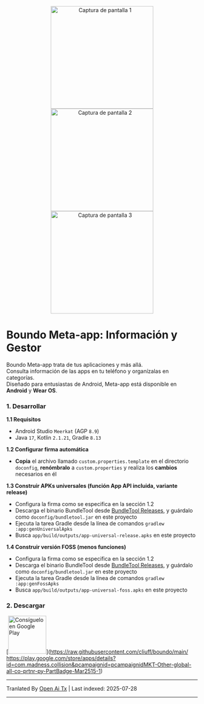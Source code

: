 <p align="center">
  <img src="https://raw.githubusercontent.com/cliuff/boundo/main/doconfig/markdown/shot1.png" width="270" alt="Captura de pantalla 1">
  <img src="https://raw.githubusercontent.com/cliuff/boundo/main/doconfig/markdown/shot2.png" width="270" alt="Captura de pantalla 2">
  <img src="https://raw.githubusercontent.com/cliuff/boundo/main/doconfig/markdown/shot3.png" width="270" alt="Captura de pantalla 3">
</p>

# Boundo Meta-app: Información y Gestor

Boundo Meta-app trata de tus aplicaciones y más allá.  
Consulta información de las apps en tu teléfono y organízalas en categorías.  
Diseñado para entusiastas de Android, Meta-app está disponible en **Android** y **Wear OS**.

### 1. Desarrollar
**1.1 Requisitos**
- Android Studio `Meerkat` (AGP `8.9`)
- Java `17`, Kotlin `2.1.21`, Gradle `8.13`

**1.2 Configurar firma automática**
- **Copia** el archivo llamado `custom.properties.template` en el directorio `doconfig`,
  **renómbralo** a `custom.properties` y realiza los **cambios** necesarios en él

**1.3 Construir APKs universales (función App API incluida, variante release)**
- Configura la firma como se especifica en la sección 1.2
- Descarga el binario BundleTool desde [BundleTool Releases](https://github.com/google/bundletool/releases),
  y guárdalo como `doconfig/bundletool.jar` en este proyecto
- Ejecuta la tarea Gradle desde la línea de comandos `gradlew :app:genUniversalApks`
- Busca `app/build/outputs/app-universal-release.apks` en este proyecto

**1.4 Construir versión FOSS (menos funciones)**
- Configura la firma como se especifica en la sección 1.2
- Descarga el binario BundleTool desde [BundleTool Releases](https://github.com/google/bundletool/releases),
  y guárdalo como `doconfig/bundletool.jar` en este proyecto
- Ejecuta la tarea Gradle desde la línea de comandos `gradlew :app:genFossApks`
- Busca `app/build/outputs/app-universal-foss.apks` en este proyecto

### 2. Descargar
[<img alt='Consíguelo en Google Play' src='https://play.google.com/intl/en_us/badges/static/images/badges/en_badge_web_generic.png' height='100'/>](https://raw.githubusercontent.com/cliuff/boundo/main/
https://play.google.com/store/apps/details?id=com.madness.collision&pcampaignid=pcampaignidMKT-Other-global-all-co-prtnr-py-PartBadge-Mar2515-1)


---

Tranlated By [Open Ai Tx](https://github.com/OpenAiTx/OpenAiTx) | Last indexed: 2025-07-28

---